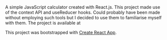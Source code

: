 A simple JavaScript calculator created with React.js. This project made use of the context API and useReducer hooks. Could probably have been made without employing such tools but I decided to use them to familiarise myself with them. The project is available at

This project was bootstrapped with [Create React App](https://github.com/facebook/create-react-app).
